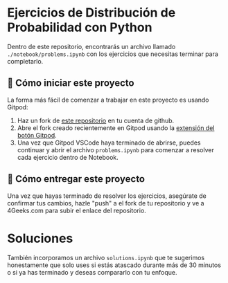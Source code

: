 <!-- hide -->

# Ejercicios de Distribución de Probabilidad con Python

<!-- endhide -->

Dentro de este repositorio, encontrarás un archivo llamado `./notebook/problems.ipynb` con los ejercicios que necesitas terminar para completarlo.

## 🌱  Cómo iniciar este proyecto

La forma más fácil de comenzar a trabajar en este proyecto es usando Gitpod:

1. Haz un fork de [este repositorio](https://github.com/breatheco-de/calculus-and-algebra-problems-with-python) en tu cuenta de github.
2. Abre el fork creado recientemente en Gitpod usando la [extensión del botón Gitpod](https://www.gitpod.io/docs/browser-extension/).
3. Una vez que Gitpod VSCode haya terminado de abrirse, puedes continuar y abrir el archivo `problems.ipynb` para comenzar a resolver cada ejercicio dentro de Notebook.

## 🚛 Cómo entregar este proyecto

Una vez que hayas terminado de resolver los ejercicios, asegúrate de confirmar tus cambios, hazle "push" a el fork de tu repositorio y ve a 4Geeks.com para subir el enlace del repositorio.

# Soluciones

También incorporamos un archivo `solutions.ipynb` que te sugerimos honestamente que solo uses si estás atascado durante más de 30 minutos o si ya has terminado y deseas compararlo con tu enfoque.
